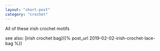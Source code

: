 ```yaml
---
layout: "short-post"
category: "crochet"
---
```

All of these irish crochet motifs 

see also: [irish crochet bag]({% post_url 2019-02-02-irish-crochet-lace-bag %})
